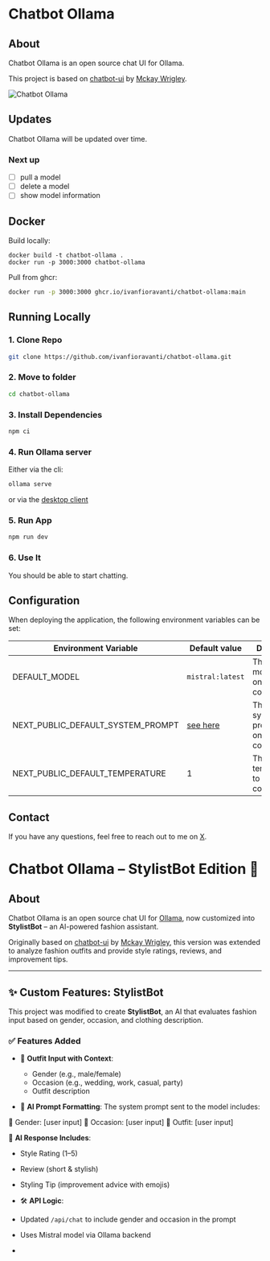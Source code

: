 # Chatbot Ollama

## About

Chatbot Ollama is an open source chat UI for Ollama.

This project is based on [chatbot-ui](https://github.com/mckaywrigley/chatbot-ui) by [Mckay Wrigley](https://github.com/mckaywrigley).

![Chatbot Ollama](./public/screenshots/screenshot-2023-10-02.png)

## Updates

Chatbot Ollama will be updated over time.

### Next up

- [ ] pull a model
- [ ] delete a model
- [ ] show model information

## Docker

Build locally:

```shell
docker build -t chatbot-ollama .
docker run -p 3000:3000 chatbot-ollama
```

Pull from ghcr:

```bash
docker run -p 3000:3000 ghcr.io/ivanfioravanti/chatbot-ollama:main
```

## Running Locally

### 1. Clone Repo

```bash
git clone https://github.com/ivanfioravanti/chatbot-ollama.git
```

### 2. Move to folder

```bash
cd chatbot-ollama
```

### 3. Install Dependencies

```bash
npm ci
```

### 4. Run Ollama server

Either via the cli:

```bash
ollama serve
```

or via the [desktop client](https://ollama.ai/download)

### 5. Run App

```bash
npm run dev
```

### 6. Use It

You should be able to start chatting.

## Configuration

When deploying the application, the following environment variables can be set:

| Environment Variable              | Default value                  | Description                                                                                                                               |
| --------------------------------- | ------------------------------ | ----------------------------------------------------------------------------------------------------------------------------------------- |
| DEFAULT_MODEL                     | `mistral:latest`                | The default model to use on new conversations                                                                                             |
| NEXT_PUBLIC_DEFAULT_SYSTEM_PROMPT | [see here](utils/app/const.ts) | The default system prompt to use on new conversations                                                                                     |
| NEXT_PUBLIC_DEFAULT_TEMPERATURE   | 1                              | The default temperature to use on new conversations                                                                                       |

## Contact

If you have any questions, feel free to reach out to me on [X](https://x.com/ivanfioravanti).

# Chatbot Ollama – StylistBot Edition 💅

## About

Chatbot Ollama is an open source chat UI for [Ollama](https://ollama.com), now customized into **StylistBot** – an AI-powered fashion assistant.

Originally based on [chatbot-ui](https://github.com/mckaywrigley/chatbot-ui) by [Mckay Wrigley](https://github.com/mckaywrigley), this version was extended to analyze fashion outfits and provide style ratings, reviews, and improvement tips.


---

## ✨ Custom Features: StylistBot

This project was modified to create **StylistBot**, an AI that evaluates fashion input based on gender, occasion, and clothing description.

### ✅ Features Added

- 🧥 **Outfit Input with Context**:
  - Gender (e.g., male/female)
  - Occasion (e.g., wedding, work, casual, party)
  - Outfit description

- 🧠 **AI Prompt Formatting**:
  The system prompt sent to the model includes:

👤 Gender: [user input]
📅 Occasion: [user input]
🧥 Outfit: [user input]

🎯 **AI Response Includes**:
- Style Rating (1–5)
- Review (short & stylish)
- Styling Tip (improvement advice with emojis)

- 🛠 **API Logic**:
- Updated `/api/chat` to include gender and occasion in the prompt
- Uses Mistral model via Ollama backend
- 